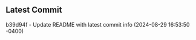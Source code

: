 
## Latest Commit
b39d94f - Update README with latest commit info (2024-08-29 16:53:50 -0400) <Yunxi-Zhou>
